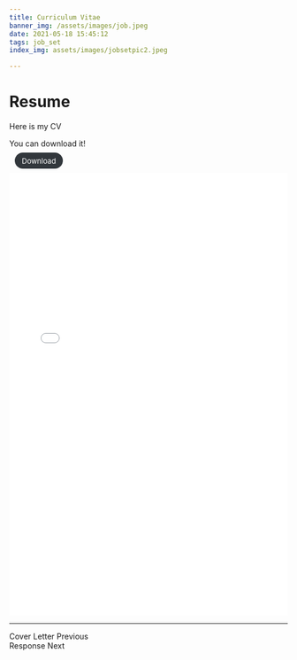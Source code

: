 ```yaml
---
title: Curriculum Vitae
banner_img: /assets/images/job.jpeg
date: 2021-05-18 15:45:12
tags: job_set 
index_img: assets/images/jobsetpic2.jpeg

---
```

# Resume

Here is my CV
<div><p>You can download it! <p> <a href="/assets/files/CV-converted.pdf" download="CV-converted.pdf" style="background: #32373c;border-radius: 2em;color: #fff;font-size: 13px;padding: .5em 1em;border: 0;margin-left: .75em;text-decoration: none;transition: all 0.2s ease-in-out 0s;" >Download<a/></div>


<object classid="clsid:CA8A9780-280D-11CF-A24D-444553540000" width="100%" height="100%" border="0"><!--IE--> 
      <param name="_Version" value="65539"> 
      <param name="_ExtentX" value="20108"> 
      <param name="_ExtentY" value="10866"> 
      <param name="_StockProps" value="0"> 
      <param name="SRC" value="/assets/files/CV-converted.pdf"> 
<embed src="/assets/files/CV-converted.pdf" width="100%" height="800" href="/assets/files/CV-converted.pdf"></embed><!--FF--> 
</object>

---

<div class="post-prevnext">
    <article class="post-prev col-6">
        <a href="/2021/05/18/cover-letter/" style="text-decoration: none;">
            <i class="iconfont icon-arrowleft"></i>
            <span class="hidden-mobile">Cover Letter</span>
            <span class="visible-mobile">Previous</span>
        </a>
    </article>
    <article class="post-next col-6">
        <a href="/2021/05/20/response/" style="text-decoration: none;">
            <span class="hidden-mobile">Response</span>
            <span class="visible-mobile">Next</span>
            <i class="iconfont icon-arrowright"></i>
        </a>
    </article>
</div>

